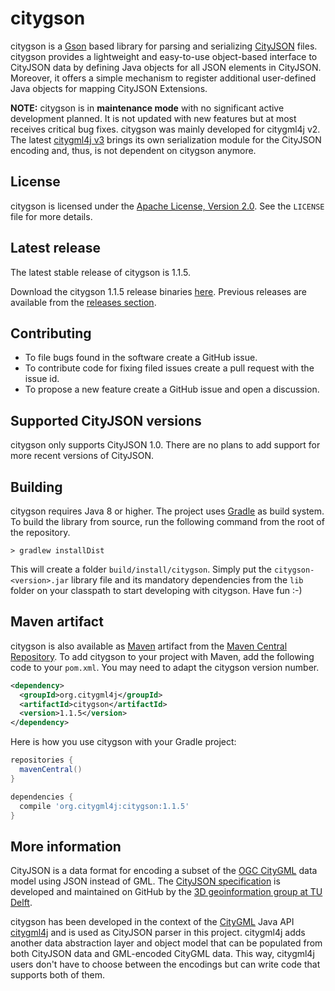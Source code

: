 # citygson
citygson is a [Gson](https://github.com/google/gson) based library for parsing and serializing
[CityJSON](http://www.cityjson.org/) files. citygson provides a lightweight and easy-to-use object-based
interface to CityJSON data by defining Java objects for all JSON elements in CityJSON. Moreover, it offers
a simple mechanism to register additional user-defined Java objects for mapping CityJSON Extensions.

**NOTE:** citygson is in **maintenance mode** with no significant active development planned. It is not updated
with new features but at most receives critical bug fixes. citygson was mainly developed for citygml4j v2.
The latest [citygml4j v3](https://github.com/citygml4j/citygml4j) brings its own serialization module for the
CityJSON encoding and, thus, is not dependent on citygson anymore.

License
-------
citygson is licensed under the [Apache License, Version 2.0](http://www.apache.org/licenses/LICENSE-2.0).
See the `LICENSE` file for more details.

Latest release
--------------
The latest stable release of citygson is 1.1.5.

Download the citygson 1.1.5 release binaries [here](https://github.com/citygml4j/citygson/releases/download/v1.1.5/citygson-1.1.5.zip).
Previous releases are available from the [releases section](https://github.com/citygml4j/citygson/releases).

Contributing
------------
* To file bugs found in the software create a GitHub issue.
* To contribute code for fixing filed issues create a pull request with the issue id.
* To propose a new feature create a GitHub issue and open a discussion.

Supported CityJSON versions
---------------------------
citygson only supports CityJSON 1.0. There are no plans to add support for more recent versions of CityJSON.

Building
--------
citygson requires Java 8 or higher. The project uses [Gradle](https://gradle.org/) as build system.
To build the library from source, run the following command from the root of the repository.

    > gradlew installDist

This will create a folder `build/install/citygson`. Simply put the `citygson-<version>.jar` library file and its
mandatory dependencies from the `lib` folder on your classpath to start developing with citygson. Have fun :-)

Maven artifact
--------------
citygson is also available as [Maven](http://maven.apache.org/) artifact from the
[Maven Central Repository](https://search.maven.org/search?q=a:citygson).
To add citygson  to your project with Maven, add the following code to your `pom.xml`.
You may need to adapt the citygson version number.

```xml
<dependency>
  <groupId>org.citygml4j</groupId>
  <artifactId>citygson</artifactId>
  <version>1.1.5</version>
</dependency>
```

Here is how you use citygson with your Gradle project:

```gradle
repositories {
  mavenCentral()
}

dependencies {
  compile 'org.citygml4j:citygson:1.1.5'
}
```

More information
----------------
CityJSON is a data format for encoding a subset of the [OGC CityGML](http://www.opengeospatial.org/standards/citygml)
data model using JSON instead of GML. The [CityJSON specification](https://github.com/tudelft3d/cityjson) is developed
and maintained on GitHub by the [3D geoinformation group at TU Delft](https://3d.bk.tudelft.nl/).

citygson has been developed in the context of the [CityGML](http://www.opengeospatial.org/standards/citygml)
Java API [citygml4j](https://github.com/citygml4j/citygml4j) and is used as CityJSON parser in this project.
citygml4j adds another data abstraction layer and object model that can be populated from both CityJSON data
and GML-encoded CityGML data. This way, citygml4j users don't have to choose between the encodings but can
write code that supports both of them.